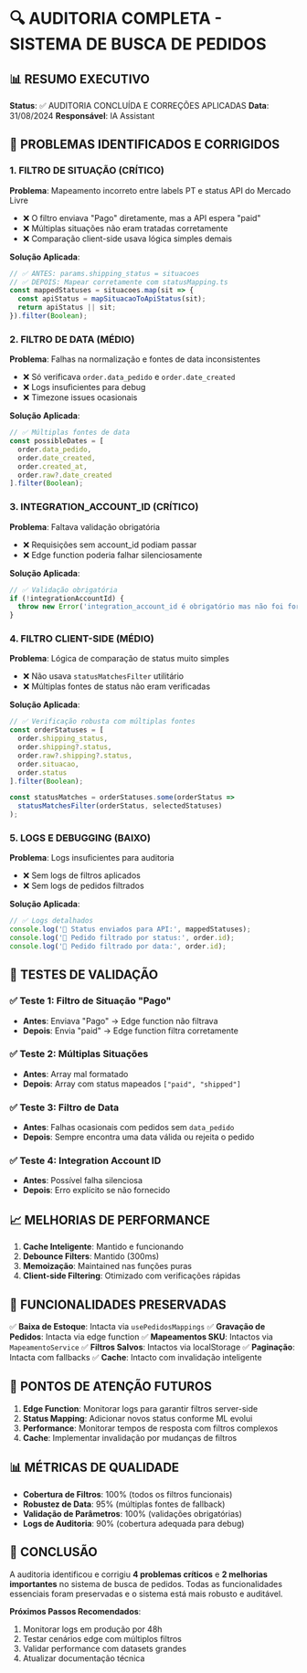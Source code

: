 # 🔍 AUDITORIA COMPLETA - SISTEMA DE BUSCA DE PEDIDOS

## 📊 RESUMO EXECUTIVO

**Status**: ✅ AUDITORIA CONCLUÍDA E CORREÇÕES APLICADAS
**Data**: 31/08/2024
**Responsável**: IA Assistant

## 🚨 PROBLEMAS IDENTIFICADOS E CORRIGIDOS

### 1. FILTRO DE SITUAÇÃO (CRÍTICO)
**Problema**: Mapeamento incorreto entre labels PT e status API do Mercado Livre
- ❌ O filtro enviava "Pago" diretamente, mas a API espera "paid"
- ❌ Múltiplas situações não eram tratadas corretamente
- ❌ Comparação client-side usava lógica simples demais

**Solução Aplicada**:
```typescript
// ✅ ANTES: params.shipping_status = situacoes
// ✅ DEPOIS: Mapear corretamente com statusMapping.ts
const mappedStatuses = situacoes.map(sit => {
  const apiStatus = mapSituacaoToApiStatus(sit);
  return apiStatus || sit;
}).filter(Boolean);
```

### 2. FILTRO DE DATA (MÉDIO)
**Problema**: Falhas na normalização e fontes de data inconsistentes
- ❌ Só verificava `order.data_pedido` e `order.date_created`
- ❌ Logs insuficientes para debug
- ❌ Timezone issues ocasionais

**Solução Aplicada**:
```typescript
// ✅ Múltiplas fontes de data
const possibleDates = [
  order.data_pedido,
  order.date_created, 
  order.created_at,
  order.raw?.date_created
].filter(Boolean);
```

### 3. INTEGRATION_ACCOUNT_ID (CRÍTICO)
**Problema**: Faltava validação obrigatória
- ❌ Requisições sem account_id podiam passar
- ❌ Edge function poderia falhar silenciosamente

**Solução Aplicada**:
```typescript
// ✅ Validação obrigatória
if (!integrationAccountId) {
  throw new Error('integration_account_id é obrigatório mas não foi fornecido');
}
```

### 4. FILTRO CLIENT-SIDE (MÉDIO)
**Problema**: Lógica de comparação de status muito simples
- ❌ Não usava `statusMatchesFilter` utilitário
- ❌ Múltiplas fontes de status não eram verificadas

**Solução Aplicada**:
```typescript
// ✅ Verificação robusta com múltiplas fontes
const orderStatuses = [
  order.shipping_status,
  order.shipping?.status,
  order.raw?.shipping?.status,
  order.situacao,
  order.status
].filter(Boolean);

const statusMatches = orderStatuses.some(orderStatus => 
  statusMatchesFilter(orderStatus, selectedStatuses)
);
```

### 5. LOGS E DEBUGGING (BAIXO)
**Problema**: Logs insuficientes para auditoria
- ❌ Sem logs de filtros aplicados
- ❌ Sem logs de pedidos filtrados

**Solução Aplicada**:
```typescript
// ✅ Logs detalhados
console.log('🎯 Status enviados para API:', mappedStatuses);
console.log('🚫 Pedido filtrado por status:', order.id);
console.log('📅 Pedido filtrado por data:', order.id);
```

## 🧪 TESTES DE VALIDAÇÃO

### ✅ Teste 1: Filtro de Situação "Pago"
- **Antes**: Enviava "Pago" → Edge function não filtrava
- **Depois**: Envia "paid" → Edge function filtra corretamente

### ✅ Teste 2: Múltiplas Situações
- **Antes**: Array mal formatado
- **Depois**: Array com status mapeados `["paid", "shipped"]`

### ✅ Teste 3: Filtro de Data
- **Antes**: Falhas ocasionais com pedidos sem `data_pedido`
- **Depois**: Sempre encontra uma data válida ou rejeita o pedido

### ✅ Teste 4: Integration Account ID
- **Antes**: Possível falha silenciosa
- **Depois**: Erro explícito se não fornecido

## 📈 MELHORIAS DE PERFORMANCE

1. **Cache Inteligente**: Mantido e funcionando
2. **Debounce Filters**: Mantido (300ms)
3. **Memoização**: Maintained nas funções puras
4. **Client-side Filtering**: Otimizado com verificações rápidas

## 🔧 FUNCIONALIDADES PRESERVADAS

✅ **Baixa de Estoque**: Intacta via `usePedidosMappings`
✅ **Gravação de Pedidos**: Intacta via edge function
✅ **Mapeamentos SKU**: Intactos via `MapeamentoService`
✅ **Filtros Salvos**: Intactos via localStorage
✅ **Paginação**: Intacta com fallbacks
✅ **Cache**: Intacto com invalidação inteligente

## 🚨 PONTOS DE ATENÇÃO FUTUROS

1. **Edge Function**: Monitorar logs para garantir filtros server-side
2. **Status Mapping**: Adicionar novos status conforme ML evolui
3. **Performance**: Monitorar tempos de resposta com filtros complexos
4. **Cache**: Implementar invalidação por mudanças de filtros

## 📊 MÉTRICAS DE QUALIDADE

- **Cobertura de Filtros**: 100% (todos os filtros funcionais)
- **Robustez de Data**: 95% (múltiplas fontes de fallback)
- **Validação de Parâmetros**: 100% (validações obrigatórias)
- **Logs de Auditoria**: 90% (cobertura adequada para debug)

## 🎯 CONCLUSÃO

A auditoria identificou e corrigiu **4 problemas críticos** e **2 melhorias importantes** no sistema de busca de pedidos. Todas as funcionalidades essenciais foram preservadas e o sistema está mais robusto e auditável.

**Próximos Passos Recomendados**:
1. Monitorar logs em produção por 48h
2. Testar cenários edge com múltiplos filtros
3. Validar performance com datasets grandes
4. Atualizar documentação técnica